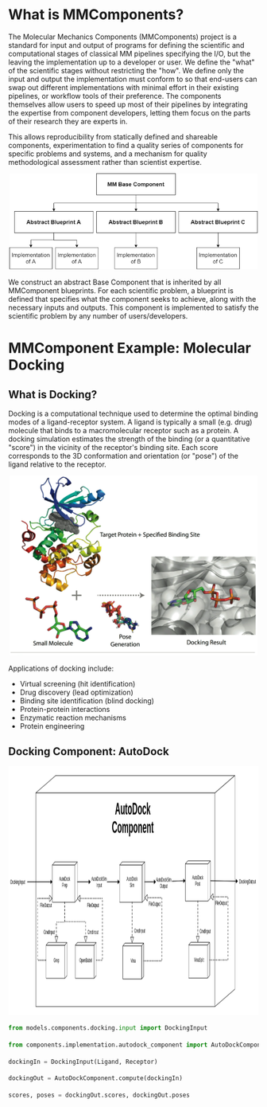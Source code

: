 # What is MMComponents?
The Molecular Mechanics Components (MMComponents) project is a standard for input and output of programs for defining the scientific and computational stages of classical MM pipelines specifying the I/O, but the leaving the implementation up to a developer or user. We define the "what" of the scientific stages without restricting the "how". We define only the input and output the implementation must conform to so that end-users can swap out different implementations with minimal effort in their existing pipelines, or workflow tools of their preference. The components themselves allow users to speed up most of their pipelines by integrating the expertise from component developers, letting them focus on the parts of their research they are experts in.

This allows reproducibility from statically defined and shareable components, experimentation to find a quality series of components for specific problems and systems, and a mechanism for quality methodological assessment rather than scientist expertise.

<p align="center">
    <img src="data/imgs/mm_component_hierarchy.png" width="500">
</p>

We construct an abstract Base Component that is inherited by all MMComponent blueprints. For each scientific problem, a blueprint is defined that specifies what the component seeks to achieve, along with the necessary inputs and outputs. This component is implemented to satisfy the scientific problem by any number of users/developers.
 
# MMComponent Example: Molecular Docking
## What is Docking?
Docking is a computational technique used to determine the optimal binding modes of a ligand-receptor system. A ligand is typically a small (e.g. drug) molecule that binds to a macromolecular receptor such as a protein. A docking simulation estimates the strength of the binding (or a quantitative "score") in the vicinity of the receptor's binding site. Each score corresponds to the 3D conformation and orientation (or "pose") of the ligand relative to the receptor.

<p align="center">
<img src="data/imgs/docking-sys.png" width="500">
</p>
    
Applications of docking include:

- Virtual screening (hit identification)
- Drug discovery (lead optimization)
- Binding site identification (blind docking)
- Protein-protein interactions
- Enzymatic reaction mechanisms
- Protein engineering

## Docking Component: AutoDock

<p align="center">
<img src="data/imgs/autodock.png" width="1077" height="500">
</p>

```python
from models.components.docking.input import DockingInput

from components.implementation.autodock_component import AutoDockComponent

dockingIn = DockingInput(Ligand, Receptor)

dockingOut = AutoDockComponent.compute(dockingIn)

scores, poses = dockingOut.scores, dockingOut.poses
```
